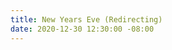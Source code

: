 ```yaml
---
title: New Years Eve (Redirecting)
date: 2020-12-30 12:30:00 -08:00
---
```




<script>

window.location = "https://www.youtube.com/watch?v=E9ys4L4_0Jg";

</script>